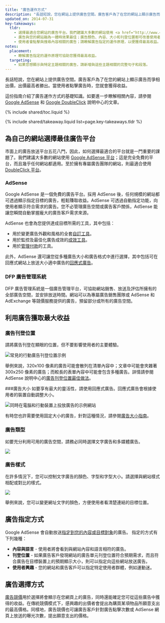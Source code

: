 ```yaml
---
title: "廣告運作方式"
description: "長話短說，您在網站上提供廣告空間。廣告客戶為了在您的網站上顯示廣告而爭相出價，出價最高者勝出。當使用者點擊廣告時，您就會獲得收益。"
updated_on: 2014-07-31
key-takeaways:
  tldr: 
    - 選擇最適合您網站的廣告平台。我們建議大多數的網站使用 <a href="http://www.google.com/adsense/start/">AdSense</a> 平台；至於擁有專屬廣告團隊的網站則可以使用 <a href="http://www.google.com/doubleclick/publishers/">DoubleClick 平台</a>。
    - 廣告與您的網站融為一體時效果最佳；廣告顏色、內容、大小和刊登位置都可改善使用者體驗。
    - 使用者會點擊與搜尋內容相關的廣告；請瞭解廣告指定的運作原理，以便獲得最高收益。
notes:
  placement:
    - 瞭解廣告指定的運作原理可協助您獲得最高收益。
  targeting:
    - 如果您想顯示與特定主題相關的廣告，請新增與這些主題相關的完整句子和段落。
---
```


<p class="intro">
  長話短說，您在網站上提供廣告空間。廣告客戶為了在您的網站上顯示廣告而爭相出價，出價最高者勝出。當使用者點擊廣告時，您就會獲得收益。
</p>

這份指南介紹了廣告運作方式的基礎知識。如要進一步瞭解相關內容，請參閱 <a href="https://support.google.com/adsense/answer/181947">Google AdSense</a> 和 <a href="https://support.google.com/dfp_sb/?utm_medium=et&utm_source=dfp_sb_support_tab&utm_campaign=dfp_sb#topic=13148">Google DoubleClick</a> 說明中心的文章。

{% include shared/toc.liquid %}

{% include shared/takeaway.liquid list=page.key-takeaways.tldr %}

## 為自己的網站選擇最佳廣告平台

市面上的廣告放送平台五花八門，因此，如何選擇最適合的平台就是一門重要的課題了。我們建議大多數的網站使用 [Google AdSense 平台](http://www.google.com/adsense/start/)；這是完全免費的平台，而且幾乎任何網站都適用。至於擁有專屬廣告團隊的網站，則最適合使用 [DoubleClick 平台](https://www.google.com/doubleclick/publishers/)。

### AdSense

Google AdSense 是一個免費的廣告平台。採用 AdSense 後，任何規模的網站都可透過顯示指定目標的廣告，輕鬆賺取收益。AdSense 可透過自動指定功能，向使用者顯示符合需求的廣告。您不必管理廣告空間或廣告客戶關係，AdSense 能讓您瞬間自動掌握龐大的廣告客戶需求來源。

AdSense 也會為您提供達成目標所需的工具，其中包括：

* 用於變更廣告外觀和風格的全套[自訂工具](https://support.google.com/adsense/answer/160374)。
* 用於監控及最佳化廣告成效的[成效工具](https://support.google.com/adsense/answer/2973289)。
* 用於[管理付款](https://support.google.com/adsense/answer/2569265)的工具。

此外，AdSense 還可讓您從多種廣告大小和廣告格式中進行選擇，其中包括可在回應式網站上放送大小適中廣告的[回應式廣告](https://support.google.com/adsense/answer/3213689)。


### DFP 廣告管理系統

DFP 廣告管理系統是一個廣告管理平台，可協助網站銷售、放送及評估所擁有的全部廣告空間，並安排放送時間。網站可以為專屬廣告銷售團隊或 AdSense 和 AdExchange 等競價服務提供的廣告，預留部分或所有的廣告空間。

## 利用廣告獲取最大收益

### 廣告刊登位置
請將廣告刊登在顯眼的位置，但不要影響使用者的主要體驗。

<img src="images/mobile_ads_placement.png" alt="常見的行動廣告刊登位置示例">

舉例來說，320x100 像素的廣告可能會散列在清單內容中；文章中可能會夾雜著 300x250 像素的廣告；而較長的表單內容中可能會包含多種廣告。詳情請參閱 AdSense 說明中心的[廣告刊登位置最佳做法](https://support.google.com/adsense/answer/1282097)。

###廣告大小
如要享有最大的靈活性，請使用回應式廣告。回應式廣告會根據使用者的裝置自動調整大小。

<img src="images/ad-ss-600.png" 
  srcset="images/ad-ss-1200.png 1200w, 
          images/ad-ss-900.png 900w,
          images/ad-ss-600.png 600w, 
          images/ad-ss-300.png 300w" 
  alt="同時在電腦和行動裝置上投放廣告的示例網站">

有時您也許需要使用固定大小的廣告，針對這種情況，請參閱[廣告大小指南](https://support.google.com/adsense/answer/6002621)。


### 廣告類型
如要充分利用可用的廣告空間，請務必同時選擇文字廣告和多媒體廣告。

<img src="images/mobileimage.png">

### 廣告樣式
在許多情況下，您可以控制文字廣告的顏色、字型和字型大小。請選擇與網站樣式相配或對比的樣式。

<img src="images/mobiletext_withcolor.png">

舉例來說，您可以變更網址文字的顏色，方便使用者看清楚連結的目標位置。


## 廣告指定方式
Google AdSense 會自動放送[指定到您的內容或目標對象](https://support.google.com/adsense/answer/9713)的廣告。
指定的方式有下列幾種：

* **內容與語言** - 使用者將會看到與網站內容和語言相符的廣告。
* **刊登位置** - 如果廣告客戶發現網站的廣告單元刊登位置符合預期需求，而且符合廣告在目標裝置上的預期顯示大小，則可以指定向這些網站放送廣告。
* **使用者興趣** - 您的網站和廣告客戶可以指定特定使用者群體，例如運動迷。


## 廣告選擇方式
[廣告競價](https://support.google.com/adsense/answer/160525)用於選擇將會顯示在您網頁上的廣告，同時還能確定您可從這些廣告中獲得的收益。在傳統競價模式下，感興趣的出價者會提出為購買某項物品所願意支出的最高價格。同樣地，廣告競價也可讓廣告客戶針對廣告點擊次數或 AdSense 網頁上放送的曝光次數，提出願意支出的價格。


